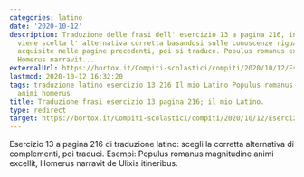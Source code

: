 ```yaml
---
categories: latino
date: '2020-10-12'
description: Traduzione delle frasi dell' esercizio 13 a pagina 216, in cui prima
  viene scelta l' alternativa corretta basandosi sulle conoscenze riguardanti i complementi
  acquisite nelle pagine precedenti, poi si traduce. Populus romanus excellit magnitudine...
  Homerus narravit...
externalUrl: https://bortox.it/Compiti-scolastici/compiti/2020/10/12/Esercizio-13-pagina-216.html
lastmod: 2020-10-12 16:32:20
tags: traduzione latino esercizio 13 216 Il mio Latino Populus romanus excellit magnitudine
  animi homerus
title: Traduzione frasi esercizio 13 pagina 216; il mio Latino.
type: redirect
target: https://bortox.it/Compiti-scolastici/compiti/2020/10/12/Esercizio-13-pagina-216.html
---
```

Esercizio 13 a pagina 216 di traduzione latino: scegli la corretta alternativa di complementi, poi traduci. Esempi: Populus romanus  magnitudine animi excellit, Homerus narravit de Ulixis itineribus.